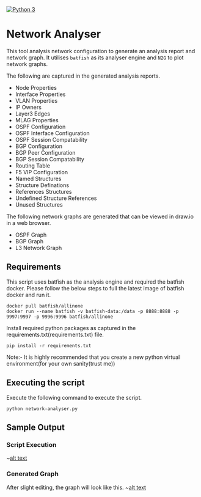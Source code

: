 [![Python 3](https://img.shields.io/badge/python-3.6%20%7C%203.7%20%7C%203.8-blue)](https://www.python.org/downloads/)

# Network Analyser
This tool analysis network configuration to generate an analysis report and network graph.
It utilises `batfish` as its analyser engine and `N2G` to plot network graphs.

The following are captured in the generated analysis reports.
* Node Properties
* Interface Properties
* VLAN Properties
* IP Owners
* Layer3 Edges
* MLAG Properties
* OSPF Configuration
* OSPF Interface Configuration
* OSPF Session Compatability
* BGP Configuration
* BGP Peer Configuration
* BGP Session Compatability
* Routing Table
* F5 VIP Configuration
* Named Structures
* Structure Definations
* References Structures
* Undefined Structure References
* Unused Structures

The following network graphs are generated that can be viewed in draw.io in a web browser.
* OSPF Graph
* BGP Graph
* L3 Network Graph

## Requirements
This script uses batfish as the analysis engine and required the batfish docker.
Please follow the below steps to full the latest image of batfish docker and run it.

```
docker pull batfish/allinone
docker run --name batfish -v batfish-data:/data -p 8888:8888 -p 9997:9997 -p 9996:9996 batfish/allinone
```

Install required python packages as captured in the requirements.txt(requirements.txt) file.
```
pip install -r requirements.txt
```
Note:- It is highly recommended that you create a new python virtual environment(for your own sanity(trust me)) 

## Executing the script
Execute the following command to execute the script.
```
python network-analyser.py
```

## Sample Output

### Script Execution
~[alt text](images/script_execution.png)

### Generated Graph
After slight editing, the graph will look like this.
~[alt text](images/generated_graph.png)